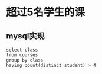 # 超过5名学生的课

## mysql实现

```
select class
from courses
group by class
having count(distinct student) > 4
```
